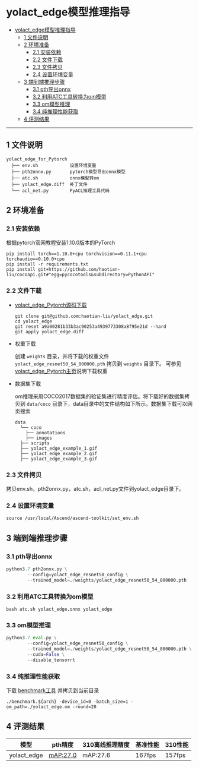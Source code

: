 # yolact_edge模型推理指导

- [yolact_edge模型推理指导](#yolact_edge模型推理指导)
  - [1 文件说明](#1-文件说明)
  - [2 环境准备](#2-环境准备)
    - [2.1 安装依赖](#21-安装依赖)
    - [2.2 文件下载](#22-文件下载)
    - [2.3 文件拷贝](#23-文件拷贝)
    - [2.4 设置环境变量](#24-设置环境变量)
  - [3 端到端推理步骤](#3-端到端推理步骤)
    - [3.1 pth导出onnx](#31-pth导出onnx)
    - [3.2 利用ATC工具转换为om模型](#32-利用atc工具转换为om模型)
    - [3.3 om模型推理](#33-om模型推理)
    - [3.4 纯推理性能获取](#34-纯推理性能获取)
  - [4 评测结果](#4-评测结果)

------

## 1 文件说明
```
yolact_edge_for_Pytorch
  ├── env.sh            设置环境变量
  ├── pth2onnx.py       pytorch模型导出onnx模型
  ├── atc.sh            onnx模型转om
  ├── yolact_edge.diff  补丁文件
  └── acl_net.py        PyACL推理工具代码
```

## 2 环境准备

### 2.1 安装依赖

根据pytorch官网教程安装1.10.0版本的PyTorch
```shell
pip install torch==1.10.0+cpu torchvision==0.11.1+cpu torchaudio==0.10.0+cpu
pip install -r requirements.txt
pip install git+https://github.com/haotian-liu/cocoapi.git#"egg=pycocotools&subdirectory=PythonAPI"
```

### 2.2 文件下载
- [yolact_edge_Pytorch源码下载](https://github.com/haotian-liu/yolact_edge)

  ```shell
  git clone git@github.com:haotian-liu/yolact_edge.git
  cd yolact_edge
  git reset a9a00281b33b3ac90253a4939773308a8f95e21d --hard
  git apply yolact_edge.diff
  ```

- 权重下载

  创建 `weights` 目录，并将下载的权重文件 `yolact_edge_resnet50_54_800000.pth` 拷贝到 `weights` 目录下。
  可参见[yolact_edge_Pytorch主页](https://github.com/haotian-liu/yolact_edge)说明下载权重

- 数据集下载

  om推理采用COCO2017数据集的验证集进行精度评估。将下载好的数据集拷贝到 `data/coco` 目录下，data目录中的文件结构如下所示。数据集下载可以网页搜索
  ```shell
  data
    └── coco
      ├── annotations
      ├── images
    ├── scripts
    ├── yolact_edge_example_1.gif
    ├── yolact_edge_example_2.gif
    ├── yolact_edge_example_3.gif
  ```

### 2.3 文件拷贝
拷贝env.sh，pth2onnx.py，atc.sh，acl_net.py文件到yolact_edge目录下。


### 2.4 设置环境变量
```shell
source /usr/local/Ascend/ascend-toolkit/set_env.sh
```

## 3 端到端推理步骤

### 3.1 pth导出onnx
```python
python3.7 pth2onnx.py \
        --config=yolact_edge_resnet50_config \
        --trained_model=./weights/yolact_edge_resnet50_54_800000.pth
```

### 3.2 利用ATC工具转换为om模型
```shell
bash atc.sh yolact_edge.onnx yolact_edge
```

### 3.3 om模型推理
```python
python3.7 eval.py \
        --config=yolact_edge_resnet50_config \
        --trained_model=./weights/yolact_edge_resnet50_54_800000.pth \
        --cuda=False \
        --disable_tensorrt
```

### 3.4 纯推理性能获取

下载 [benchmark工具](https://gitee.com/ascend/cann-benchmark/tree/master/infer) 并拷贝到当前目录
```shell
./benchmark.${arch} -device_id=0 -batch_size=1 -om_path=./yolact_edge.om -round=20
```

## 4 评测结果

| 模型            | pth精度  | 310离线推理精度 | 基准性能 | 310性能 |
| --------------- | -------- | --------------- | -------- | ------- |
| yolact_edge | [mAP:27.0](https://github.com/haotian-liu/yolact_edge) | mAP:27.6        | 167fps   | 157fps  |
